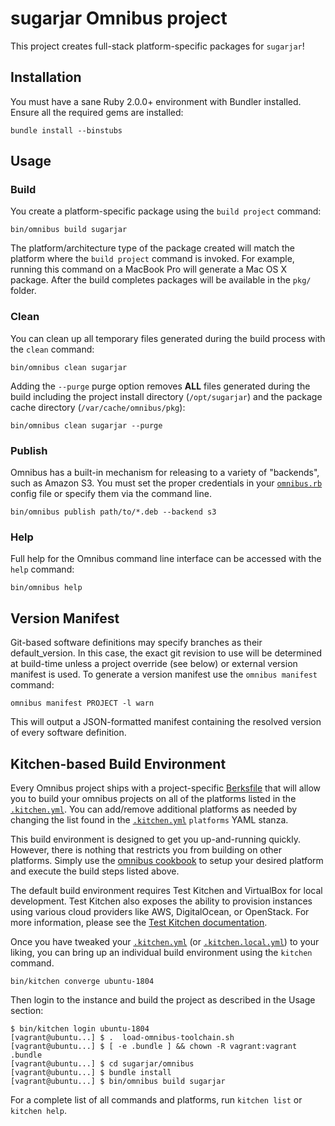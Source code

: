 # sugarjar Omnibus project

This project creates full-stack platform-specific packages for
`sugarjar`!

## Installation

You must have a sane Ruby 2.0.0+ environment with Bundler installed. Ensure all
the required gems are installed:

```shell
bundle install --binstubs
```

## Usage

### Build

You create a platform-specific package using the `build project` command:

```shell
bin/omnibus build sugarjar
```

The platform/architecture type of the package created will match the platform
where the `build project` command is invoked. For example, running this command
on a MacBook Pro will generate a Mac OS X package. After the build completes
packages will be available in the `pkg/` folder.

### Clean

You can clean up all temporary files generated during the build process with
the `clean` command:

```shell
bin/omnibus clean sugarjar
```

Adding the `--purge` purge option removes __ALL__ files generated during the
build including the project install directory (`/opt/sugarjar`) and
the package cache directory (`/var/cache/omnibus/pkg`):

```shell
bin/omnibus clean sugarjar --purge
```

### Publish

Omnibus has a built-in mechanism for releasing to a variety of "backends", such
as Amazon S3. You must set the proper credentials in your
[`omnibus.rb`](omnibus.rb) config file or specify them via the command line.

```shell
bin/omnibus publish path/to/*.deb --backend s3
```

### Help

Full help for the Omnibus command line interface can be accessed with the
`help` command:

```shell
bin/omnibus help
```

## Version Manifest

Git-based software definitions may specify branches as their
default_version. In this case, the exact git revision to use will be
determined at build-time unless a project override (see below) or
external version manifest is used.  To generate a version manifest use
the `omnibus manifest` command:

```shell
omnibus manifest PROJECT -l warn
```

This will output a JSON-formatted manifest containing the resolved
version of every software definition.

## Kitchen-based Build Environment

Every Omnibus project ships with a project-specific
[Berksfile](https://docs.chef.io/berkshelf.html) that will allow you to build
your omnibus projects on all of the platforms listed in the
[`.kitchen.yml`](.kitchen.yml). You can add/remove additional platforms as
needed by changing the list found in the [`.kitchen.yml`](.kitchen.yml)
`platforms` YAML stanza.

This build environment is designed to get you up-and-running quickly. However,
there is nothing that restricts you from building on other platforms. Simply
use the [omnibus cookbook](https://github.com/chef-cookbooks/omnibus) to setup
your desired platform and execute the build steps listed above.

The default build environment requires Test Kitchen and VirtualBox for local
development. Test Kitchen also exposes the ability to provision instances using
various cloud providers like AWS, DigitalOcean, or OpenStack. For more
information, please see the [Test Kitchen documentation](https://kitchen.ci/).

Once you have tweaked your [`.kitchen.yml`](.kitchen.yml) (or
[`.kitchen.local.yml`](.kitchen.local.yml)) to your liking, you can bring up an
individual build environment using the `kitchen` command.

```shell
bin/kitchen converge ubuntu-1804
```

Then login to the instance and build the project as described in the Usage
section:

```shell
$ bin/kitchen login ubuntu-1804
[vagrant@ubuntu...] $ .  load-omnibus-toolchain.sh
[vagrant@ubuntu...] $ [ -e .bundle ] && chown -R vagrant:vagrant .bundle
[vagrant@ubuntu...] $ cd sugarjar/omnibus
[vagrant@ubuntu...] $ bundle install
[vagrant@ubuntu...] $ bin/omnibus build sugarjar
```

For a complete list of all commands and platforms, run `kitchen list` or
`kitchen help`.

